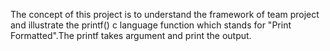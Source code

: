 The concept of this project is to understand the framework of team project and illustrate the printf() c language function which stands for "Print Formatted".The printf takes argument and print the output.

